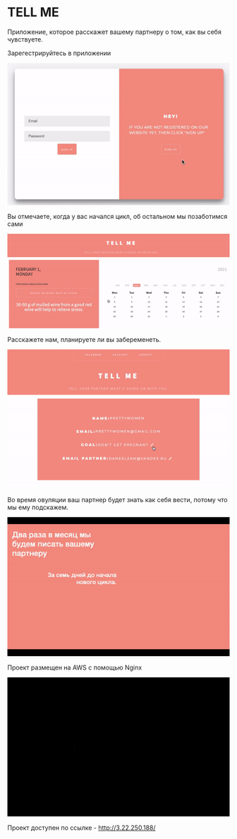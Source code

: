 # TELL ME
Приложение, которое расскажет вашему партнеру о том, как вы себя чувствуете.

Зарегестрируйтесь в приложении

![Alt Text](https://github.com/daneelzam/say-me/blob/master/src/TM_01.gif)

Вы отмечаете, когда у вас начался цикл, об остальном мы позаботимся сами

![Alt Text](https://github.com/daneelzam/say-me/blob/master/src/TM_02.gif)

Расскажете нам, планируете ли вы забеременеть.

![Alt Text](https://github.com/daneelzam/say-me/blob/master/src/TM_03.gif)


Во время овуляции ваш партнер будет знать как себя вести, потому что мы ему подскажем.

![Alt Text](https://github.com/daneelzam/say-me/blob/master/src/TM_04.gif)

Проект размещен на AWS с помощью Nginx

![Alt Text](https://github.com/daneelzam/say-me/blob/master/src/TM_05.gif)

Проект доступен по ссылке - http://3.22.250.188/
